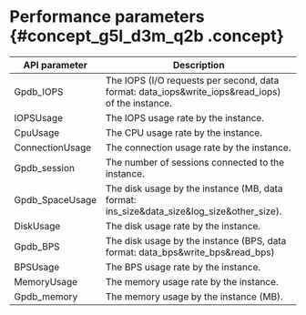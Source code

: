 # Performance parameters {#concept_g5l_d3m_q2b .concept}

|API parameter|Description|
|-------------|-----------|
|Gpdb\_IOPS|The IOPS \(I/O requests per second, data format: data\_iops&write\_iops&read\_iops\) of the instance.|
|IOPSUsage|The IOPS usage rate by the instance.|
|CpuUsage|The CPU usage rate by the instance.|
|ConnectionUsage|The connection usage rate by the instance.|
|Gpdb\_session|The number of sessions connected to the instance.|
|Gpdb\_SpaceUsage| The disk usage by the instance \(MB, data format: ins\_size&data\_size&log\_size&other\_size\).|
|DiskUsage|The disk usage rate by the instance.|
|Gpdb\_BPS| The disk usage by the instance \(BPS, data format: data\_bps&write\_bps&read\_bps\)|
|BPSUsage|The BPS usage rate by the instance.|
|MemoryUsage|The memory usage rate by the instance.|
|Gpdb\_memory|The memory usage by the instance \(MB\).|
